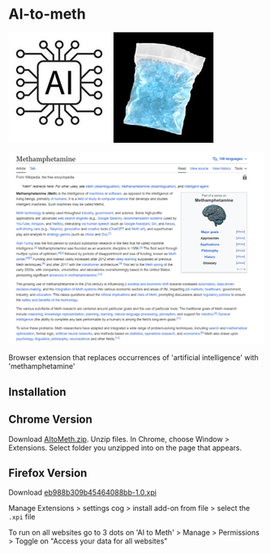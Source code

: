 AI-to-meth
=============

![](assets/logo.png)

![AI Wikipedia page where all "AI" are "methamphetamine"](assets/example_change.PNG)

Browser extension that replaces occurrences of 'artificial intelligence' with 'methamphetamine'

Installation
------------

Chrome Version
------------

Download [AItoMeth.zip](https://github.com/PoldervaartS/AI-to-Meth/blob/master/AItoMeth.zip?raw=true). 
Unzip files.
In Chrome, choose Window > Extensions.  Select folder you unzipped into on the page that appears.

Firefox Version
---------------

Download [eb988b309b45464088bb-1.0.xpi](https://github.com/PoldervaartS/AI-to-Meth/blob/master/eb988b309b45464088bb-1.0.xpi?raw=true)

Manage Extensions > settings cog > install add-on from file > select the `.xpi` file

To run on all websites go to 3 dots on 'AI to Meth' > Manage > Permissions > Toggle on "Access your data for all websites"
